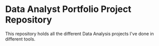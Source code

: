 # Data Analyst Portfolio Project Repository

This repository holds all the different Data Analysis projects I've done in different tools.
